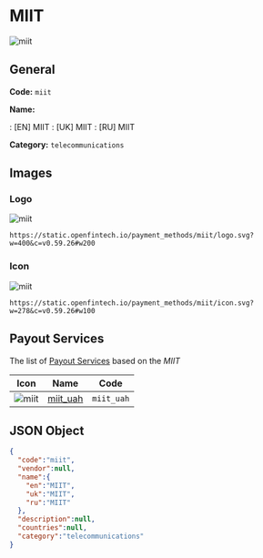 
# MIIT 
![miit](https://static.openfintech.io/payment_methods/miit/logo.svg?w=400&c=v0.59.26#w200)  

## General 
**Code:** `miit` 
 
**Name:** 
 
:	[EN] MIIT 
:	[UK] MIIT 
:	[RU] MIIT 
 
**Category:** `telecommunications` 
 

## Images 

### Logo 
![miit](https://static.openfintech.io/payment_methods/miit/logo.svg?w=400&c=v0.59.26#w200)  

```
https://static.openfintech.io/payment_methods/miit/logo.svg?w=400&c=v0.59.26#w200
```  

### Icon 
![miit](https://static.openfintech.io/payment_methods/miit/icon.svg?w=278&c=v0.59.26#w100)  

```
https://static.openfintech.io/payment_methods/miit/icon.svg?w=278&c=v0.59.26#w100
```  

## Payout Services 
 
The list of [Payout Services](/payout-services/) based on the _MIIT_ 

|Icon|Name|Code| 
|:---:|:---:|:---:| 
|![miit](https://static.openfintech.io/payout_methods/miit/icon.png?w=278&c=v0.59.26#w40) |[miit_uah](/payout-services/miit_uah/)|`miit_uah`| 
 

## JSON Object 

```json
{
  "code":"miit",
  "vendor":null,
  "name":{
    "en":"MIIT",
    "uk":"MIIT",
    "ru":"MIIT"
  },
  "description":null,
  "countries":null,
  "category":"telecommunications"
}
```  
